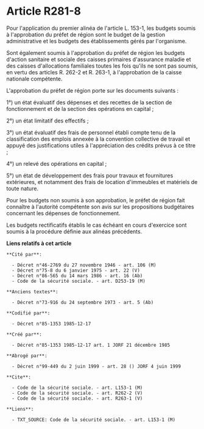 # Article R281-8

Pour l'application du premier alinéa de l'article L. 153-1, les budgets soumis à l'approbation du préfet de région sont le
budget de la gestion administrative et les budgets des établissements gérés par l'organisme. 

Sont également soumis à l'approbation du préfet de région les budgets d'action sanitaire et sociale des caisses primaires
d'assurance maladie et des caisses d'allocations familiales toutes les fois qu'ils ne sont pas soumis, en vertu des articles
R. 262-2 et R. 263-1, à l'approbation de la caisse nationale compétente. 

L'approbation du préfet de région porte sur les documents suivants : 

1°) un état évaluatif des dépenses et des recettes de la section de fonctionnement et de la section des opérations en
capital ; 

2°) un état limitatif des effectifs ; 

3°) un état évaluatif des frais de personnel établi compte tenu de la classification des emplois annexée à la convention
collective de travail et appuyé des justifications utiles à l'appréciation des crédits prévus à ce titre ; 

4°) un relevé des opérations en capital ; 

5°) un état de développement des frais pour travaux et fournitures extérieures, et notamment des frais de location
d'immeubles et matériels de toute nature. 

Pour les budgets non soumis à son approbation, le préfet de région fait connaître à l'autorité compétente son avis sur les
propositions budgétaires concernant les dépenses de fonctionnement. 

Les budgets rectificatifs établis le cas échéant en cours d'exercice sont soumis à la procédure définie aux alinéas
précédents.

**Liens relatifs à cet article**

	**Cité par**:

	  - Décret n°46-2769 du 27 novembre 1946 - art. 106 (M)
	  - Décret n°75-8 du 6 janvier 1975 - art. 22 (V)
	  - Décret n°86-565 du 14 mars 1986 - art. 16 (Ab)
	  - Code de la sécurité sociale. - art. D253-19 (M)

	**Anciens textes**:

	  - Décret n°73-916 du 24 septembre 1973 - art. 5 (Ab)

	**Codifié par**:

	  - Décret n°85-1353 1985-12-17

	**Créé par**:

	  - Décret n°85-1353 1985-12-17 art. 1 JORF 21 décembre 1985

	**Abrogé par**:

	  - Décret n°99-449 du 2 juin 1999 - art. 28 () JORF 4 juin 1999

	**Cite**:

	  - Code de la sécurité sociale. - art. L153-1 (M)
	  - Code de la sécurité sociale. - art. R262-2 (V)
	  - Code de la sécurité sociale. - art. R263-1 (V)

	**Liens**:

	  - TXT_SOURCE: Code de la sécurité sociale. - art. L153-1 (M)
